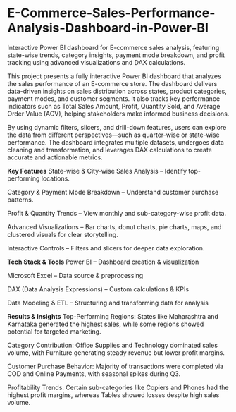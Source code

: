 # E-Commerce-Sales-Performance-Analysis-Dashboard-in-Power-BI
Interactive Power BI dashboard for E-commerce sales analysis, featuring state-wise trends, category insights, payment mode breakdown, and profit tracking using advanced visualizations and DAX calculations.

This project presents a fully interactive Power BI dashboard that analyzes the sales performance of an E-commerce store. The dashboard delivers data-driven insights on sales distribution across states, product categories, payment modes, and customer segments. It also tracks key performance indicators such as Total Sales Amount, Profit, Quantity Sold, and Average Order Value (AOV), helping stakeholders make informed business decisions.

By using dynamic filters, slicers, and drill-down features, users can explore the data from different perspectives—such as quarter-wise or state-wise performance. The dashboard integrates multiple datasets, undergoes data cleaning and transformation, and leverages DAX calculations to create accurate and actionable metrics.

**Key Features**
State-wise & City-wise Sales Analysis – Identify top-performing locations.

Category & Payment Mode Breakdown – Understand customer purchase patterns.

Profit & Quantity Trends – View monthly and sub-category-wise profit data.

Advanced Visualizations – Bar charts, donut charts, pie charts, maps, and clustered visuals for clear storytelling.

Interactive Controls – Filters and slicers for deeper data exploration.

**Tech Stack & Tools**
Power BI – Dashboard creation & visualization

Microsoft Excel – Data source & preprocessing

DAX (Data Analysis Expressions) – Custom calculations & KPIs

Data Modeling & ETL – Structuring and transforming data for analysis


**Results & Insights**
Top-Performing Regions: States like Maharashtra and Karnataka generated the highest sales, while some regions showed potential for targeted marketing.

Category Contribution: Office Supplies and Technology dominated sales volume, with Furniture generating steady revenue but lower profit margins.

Customer Purchase Behavior: Majority of transactions were completed via COD and Online Payments, with seasonal spikes during Q3.

Profitability Trends: Certain sub-categories like Copiers and Phones had the highest profit margins, whereas Tables showed losses despite high sales volume.
